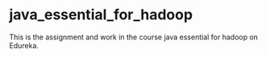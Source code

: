 # java_essential_for_hadoop
This is the assignment and work in the course java essential for hadoop on Edureka.

